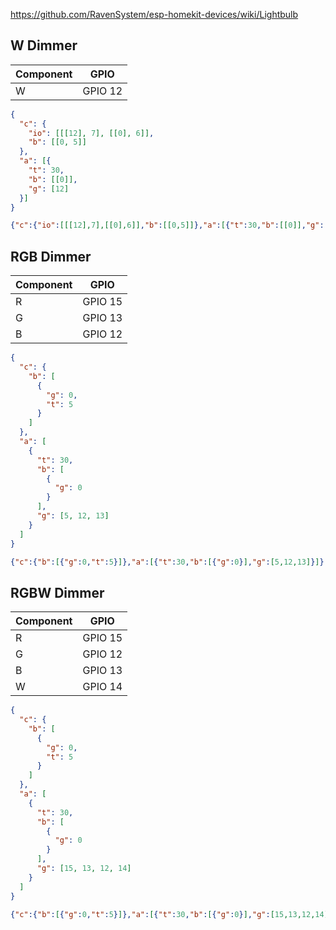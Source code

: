 https://github.com/RavenSystem/esp-homekit-devices/wiki/Lightbulb

## W Dimmer

| Component | GPIO |
| --- | --- |
| W | GPIO 12 |

```json
{
  "c": {
    "io": [[[12], 7], [[0], 6]],
    "b": [[0, 5]]
  },
  "a": [{
    "t": 30,
    "b": [[0]],
    "g": [12]
  }]
}
```

```json
{"c":{"io":[[[12],7],[[0],6]],"b":[[0,5]]},"a":[{"t":30,"b":[[0]],"g":[12]}]}
```

## RGB Dimmer

| Component | GPIO |
| --- | --- |
| R | GPIO 15 |
| G | GPIO 13 |
| B | GPIO 12 |

```json
{
  "c": {
    "b": [
      {
        "g": 0,
        "t": 5
      }
    ]
  },
  "a": [
    {
      "t": 30,
      "b": [
        {
          "g": 0
        }
      ],
      "g": [5, 12, 13]
    }
  ]
}
```

```json
{"c":{"b":[{"g":0,"t":5}]},"a":[{"t":30,"b":[{"g":0}],"g":[5,12,13]}]}
```

## RGBW Dimmer

| Component | GPIO |
| --- | --- |
| R | GPIO 15 |
| G | GPIO 12 |
| B | GPIO 13 |
| W | GPIO 14 |

```json
{
  "c": {
    "b": [
      {
        "g": 0,
        "t": 5
      }
    ]
  },
  "a": [
    {
      "t": 30,
      "b": [
        {
          "g": 0
        }
      ],
      "g": [15, 13, 12, 14]
    }
  ]
}
```

```json
{"c":{"b":[{"g":0,"t":5}]},"a":[{"t":30,"b":[{"g":0}],"g":[15,13,12,14]}]}
```

